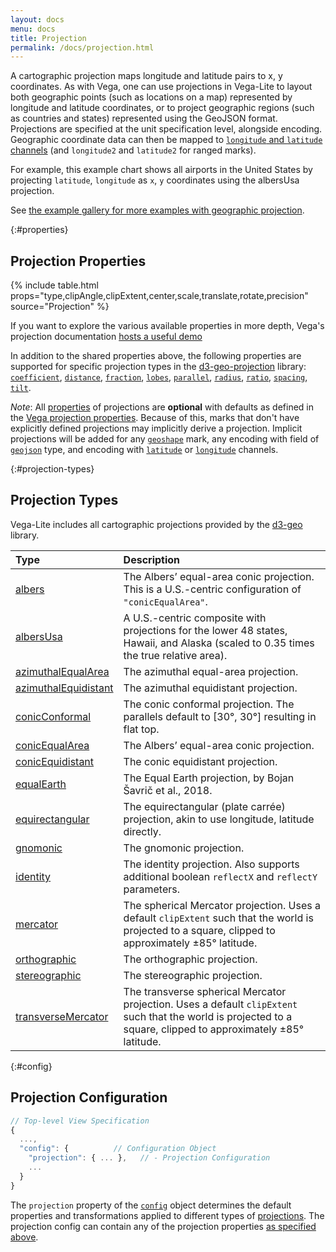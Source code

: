 ```yaml
---
layout: docs
menu: docs
title: Projection
permalink: /docs/projection.html
---
```


A cartographic projection maps longitude and latitude pairs to x, y coordinates. As with Vega, one can use projections in Vega-Lite to layout both geographic points (such as locations on a map) represented by longitude and latitude coordinates, or to project geographic regions (such as countries and states) represented using the GeoJSON format. Projections are specified at the unit specification level, alongside encoding. Geographic coordinate data can then be mapped to [`longitude` and `latitude` channels](encoding.html#geo) (and `longitude2` and `latitude2` for ranged marks).

For example, this example chart shows all airports in the United States by projecting `latitude`, `longitude` as `x`, `y` coordinates using the albersUsa projection.

<span class="vl-example" data-name="geo_point"></span>

See [the example gallery for more examples with geographic projection](../examples/#maps-geographic-displays).

{:#properties}

## Projection Properties

{% include table.html props="type,clipAngle,clipExtent,center,scale,translate,rotate,precision" source="Projection" %}

If you want to explore the various available properties in more depth, Vega's projection documentation [hosts a useful demo](https://vega.github.io/vega/docs/projections/)

In addition to the shared properties above, the following properties are supported for specific projection types in the [d3-geo-projection](https://github.com/d3/d3-geo-projection) library: [`coefficient`](https://github.com/d3/d3-geo-projection#hammer_coefficient), [`distance`](https://github.com/d3/d3-geo-projection#satellite_distance), [`fraction`](https://github.com/d3/d3-geo-projection#bottomley_fraction), [`lobes`](https://github.com/d3/d3-geo-projection#berghaus_lobes), [`parallel`](https://github.com/d3/d3-geo-projection#armadillo_parallel), [`radius`](https://github.com/d3/d3-geo-projection#gingery_radius), [`ratio`](https://github.com/d3/d3-geo-projection#hill_ratio), [`spacing`](https://github.com/d3/d3-geo-projection#lagrange_spacing), [`tilt`](https://github.com/d3/d3-geo-projection#satellite_tilt).

_Note_: All [properties](#properties) of projections are **optional** with defaults as defined in the [Vega projection properties](https://vega.github.io/vega/docs/projections/#properties). Because of this, marks that don't have explicitly defined projections may implicitly derive a projection. Implicit projections will be added for any [`geoshape`](geoshape.html) mark, any encoding with field of [`geojson`](type.html#geojson) type, and encoding with [`latitude`](encoding.html#geo) or [`longitude`](encoding.html#geo) channels.

{:#projection-types}

## Projection Types

Vega-Lite includes all cartographic projections provided by the [d3-geo](https://github.com/d3/d3-geo#) library.

| Type | Description |
| :-- | :-- |
| [albers](https://github.com/d3/d3-geo#geoAlbers) | The Albers’ equal-area conic projection. This is a U.S.-centric configuration of `"conicEqualArea"`. |
| [albersUsa](https://github.com/d3/d3-geo#geoAlbersUsa) | A U.S.-centric composite with projections for the lower 48 states, Hawaii, and Alaska (scaled to 0.35 times the true relative area). |
| [azimuthalEqualArea](https://github.com/d3/d3-geo#geoAzimuthalEqualArea) | The azimuthal equal-area projection. |
| [azimuthalEquidistant](https://github.com/d3/d3-geo#geoAzimuthalEquidistant) | The azimuthal equidistant projection. |
| [conicConformal](https://github.com/d3/d3-geo#geoConicConformal) | The conic conformal projection. The parallels default to [30&deg;, 30&deg;] resulting in flat top. |
| [conicEqualArea](https://github.com/d3/d3-geo#geoConicEqualArea) | The Albers’ equal-area conic projection. |
| [conicEquidistant](https://github.com/d3/d3-geo#geoConicEquidistant) | The conic equidistant projection. |
| [equalEarth](https://github.com/d3/d3-geo#equal-earth) | The Equal Earth projection, by Bojan Šavrič et al., 2018. |
| [equirectangular](https://github.com/d3/d3-geo#geoEquirectangular) | The equirectangular (plate carr&eacute;e) projection, akin to use longitude, latitude directly. |
| [gnomonic](https://github.com/d3/d3-geo#geoGnomonic) | The gnomonic projection. |
| [identity](https://github.com/d3/d3-geo#geoIdentity) | The identity projection. Also supports additional boolean `reflectX` and `reflectY` parameters. |
| [mercator](https://github.com/d3/d3-geo#geoMercator) | The spherical Mercator projection. Uses a default `clipExtent` such that the world is projected to a square, clipped to approximately ±85&deg; latitude. |
| [orthographic](https://github.com/d3/d3-geo#geoOrthographic) | The orthographic projection. |
| [stereographic](https://github.com/d3/d3-geo#geoStereographic) | The stereographic projection. |
| [transverseMercator](https://github.com/d3/d3-geo#geoTransverseMercator) | The transverse spherical Mercator projection. Uses a default `clipExtent` such that the world is projected to a square, clipped to approximately ±85&deg; latitude. |

{:#config}

## Projection Configuration

```js
// Top-level View Specification
{
  ...,
  "config": {          // Configuration Object
    "projection": { ... },   // - Projection Configuration
    ...
  }
}
```

The `projection` property of the [`config`](config.html) object determines the default properties and transformations applied to different types of [projections](projection.html). The projection config can contain any of the projection properties [as specified above](#properties).
